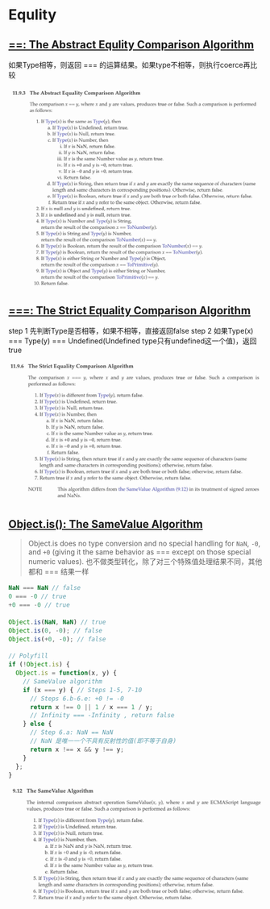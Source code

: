 # Equlity

## [==: The Abstract Equlity Comparison Algorithm](https://www.ecma-international.org/ecma-262/5.1/#sec-11.9.3)

如果Type相等，则返回 === 的运算结果。如果type不相等，则执行coerce再比较

![IMAGE](/assets/article_images/2018/==.jpg)

## [===: The Strict Equality Comparison Algorithm](https://www.ecma-international.org/ecma-262/5.1/#sec-11.9.6)

step 1 先判断Type是否相等，如果不相等，直接返回false
step 2 如果Type(x) === Type(y) === Undefined(Undefined type只有undefined这一个值)，返回true

![IMAGE](/assets/article_images/2018/===.jpg)

## [Object.is(): The SameValue Algorithm](https://www.ecma-international.org/ecma-262/5.1/#sec-9.12)

> Object.is does no type conversion and no special handling for `NaN`, `-0`, and `+0` (giving it the same behavior as === except on those special numeric values).
也不做类型转化，除了对三个特殊值处理结果不同，其他都和 === 结果一样

```js
NaN === NaN // false
0 === -0 // true
+0 === -0 // true

Object.is(NaN, NaN) // true
Object.is(0, -0); // false
Object.is(+0, -0); // false

// Polyfill
if (!Object.is) {
  Object.is = function(x, y) {
    // SameValue algorithm
    if (x === y) { // Steps 1-5, 7-10
      // Steps 6.b-6.e: +0 != -0
      return x !== 0 || 1 / x === 1 / y;
      // Infinity === -Infinity , return false
    } else {
      // Step 6.a: NaN == NaN
      // NaN 是唯一一个不具有反射性的值(即不等于自身)
      return x !== x && y !== y;
    }
  };
}
```

![IMAGE](/assets/article_images/2018/sameValue.jpg)